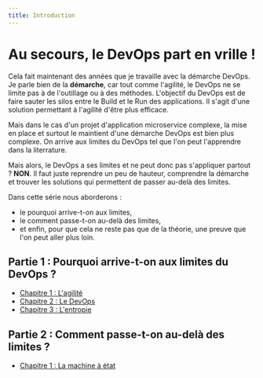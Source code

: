 ```yaml
---
title: Introduction
---
```

# Au secours, le DevOps part en vrille !

Cela fait maintenant des années que je travaille avec la démarche DevOps. Je parle bien de la **démarche**, car tout comme l'agilité, le DevOps ne se limite pas à de l'outillage ou à des méthodes.
L'objectif du DevOps est de faire sauter les silos entre le Build et le Run des applications. Il s'agit d'une solution permettant à l'agilité d'être plus efficace.

Mais dans le cas d'un projet d'application microservice complexe, la mise en place et surtout le maintient d'une démarche DevOps est bien plus complexe. On arrive aux limites du DevOps tel que l'on peut l'apprendre dans la literrature. 

Mais alors, le DevOps a ses limites et ne peut donc pas s'appliquer partout ? **NON**. Il faut juste reprendre un peu de hauteur, comprendre la démarche et trouver les solutions qui permettent de passer au-delà des limites.

Dans cette série nous aborderons :

- le pourquoi arrive-t-on aux limites, 
- le comment passe-t-on au-delà des limites,
- et enfin, pour que cela ne reste pas que de la théorie, une preuve que l'on peut aller plus loin.

## Partie 1 : Pourquoi arrive-t-on aux limites du DevOps ?

- [Chapitre 1 : L'agilité](01.pourquoi.agilite.md)
- [Chapitre 2 : Le DevOps](02.pourquoi.devops.md)
- [Chapitre 3 : L'entropie](03.pourquoi.entropie.md)

## Partie 2 : Comment passe-t-on au-delà des limites ?

- [Chapitre 1 : La machine à état](04.comment.marchineetat.md)
